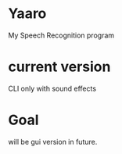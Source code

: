 # Yaaro
My Speech Recognition program

# current version
CLI only with sound effects

# Goal
will be gui version in future.
